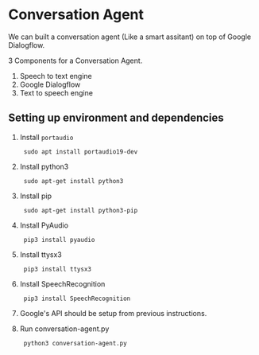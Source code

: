 # Conversation Agent

We can built a conversation agent (Like a smart assitant) on top of Google Dialogflow.

3 Components for a Conversation Agent.

1. Speech to text engine
2. Google Dialogflow
3. Text to speech engine

## Setting up environment and dependencies

1. Install `portaudio`

        sudo apt install portaudio19-dev
        
2. Install python3 

        sudo apt-get install python3
    
3. Install pip

        sudo apt-get install python3-pip

4. Install PyAudio

        pip3 install pyaudio
    
5. Install ttysx3

        pip3 install ttysx3

6. Install SpeechRecognition

        pip3 install SpeechRecognition
    
6. Google's API should be setup from previous instructions.

7. Run conversation-agent.py

        python3 conversation-agent.py



